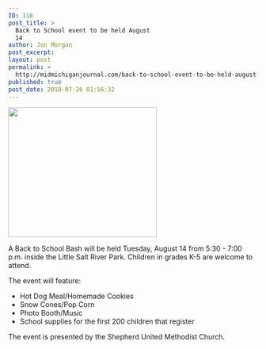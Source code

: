 ```yaml
---
ID: 116
post_title: >
  Back to School event to be held August
  14
author: Jon Morgan
post_excerpt:
layout: post
permalink: >
  http://midmichiganjournal.com/back-to-school-event-to-be-held-august-14
published: true
post_date: 2018-07-26 01:56:32
---
```

<a href="http://midmichiganjournal.com/back-to-school-event-to-be-held-august-14/null-2" rel="attachment wp-att-117"><img class="alignnone size-medium wp-image-117" src="http://midmichiganjournal.com/wp-content/uploads/2018/07/null-1-300x262.png" alt="" width="300" height="262" /></a>

A Back to School Bash will be held Tuesday, August 14 from 5:30 - 7:00 p.m. inside the Little Salt River Park. Children in grades K-5 are welcome to attend.

The event will feature:
<ul>
 	<li>Hot Dog Meal/Homemade Cookies</li>
 	<li>Snow Cones/Pop Corn</li>
 	<li>Photo Booth/Music</li>
 	<li>School supplies for the first 200 children that register</li>
</ul>
The event is presented by the Shepherd United Methodist Church.